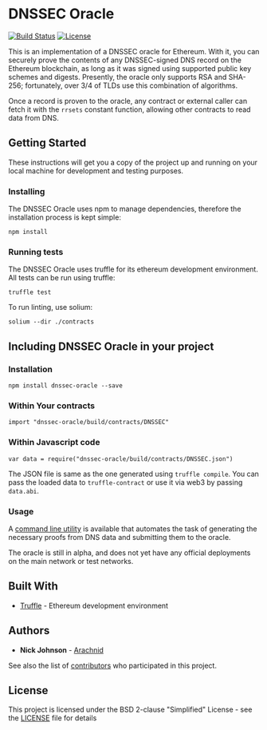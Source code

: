 # DNSSEC Oracle

[![Build Status](https://travis-ci.org/ensdomains/dnssec-oracle.svg?branch=master)](https://travis-ci.org/ensdomains/dnssec-oracle)
[![License](https://img.shields.io/badge/License-BSD--2--Clause-blue.svg)](LICENSE)

This is an implementation of a DNSSEC oracle for Ethereum. With it, you
can securely prove the contents of any DNSSEC-signed DNS record on the
Ethereum blockchain, as long as it was signed using supported public key
schemes and digests. Presently, the oracle only supports RSA and
SHA-256; fortunately, over 3/4 of TLDs use this combination of
algorithms.

Once a record is proven to the oracle, any contract or external caller
can fetch it with the `rrsets` constant function, allowing other
contracts to read data from DNS.

## Getting Started

These instructions will get you a copy of the project up and running on
your local machine for development and testing purposes.

### Installing

The DNSSEC Oracle uses npm to manage dependencies, therefore the
installation process is kept simple:

```
npm install
```

### Running tests

The DNSSEC Oracle uses truffle for its ethereum development environment.
All tests can be run using truffle:

```
truffle test
```

To run linting, use solium:

```
solium --dir ./contracts
```

## Including DNSSEC Oracle in your project

### Installation

```
npm install dnssec-oracle --save
```

### Within Your contracts

```
import "dnssec-oracle/build/contracts/DNSSEC"
```

### Within Javascript code

```
var data = require("dnssec-oracle/build/contracts/DNSSEC.json")
```

The JSON file is same as the one generated using `truffle compile`. You
can pass the loaded data to `truffle-contract` or use it via web3 by
passing `data.abi`.

### Usage

A [command line utility](https://github.com/arachnid/dnsprove) is
available that automates the task of generating the necessary proofs
from DNS data and submitting them to the oracle.

The oracle is still in alpha, and does not yet have any official
deployments on the main network or test networks.

## Built With

- [Truffle](https://github.com/trufflesuite/truffle) - Ethereum
  development environment

## Authors

- **Nick Johnson** - [Arachnid](https://github.com/Arachnid)

See also the list of
[contributors](https://github.com/ensdomains/dnssec-oracle/contributors)
who participated in this project.

## License

This project is licensed under the BSD 2-clause "Simplified" License -
see the [LICENSE](LICENSE) file for details
